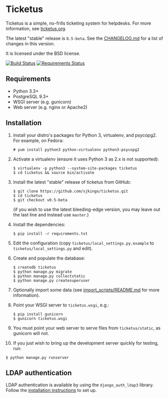 Ticketus
========

Ticketus is a simple, no-frills ticketing system for helpdesks. For more information, see [ticketus.org](http://ticketus.org/).

The latest "stable" release is `0.5-beta`. See the [CHANGELOG.md](https://github.com/sjkingo/ticketus/blob/master/CHANGELOG.md) for a list of changes in this version.

It is licensed under the BSD license.

[![Build Status](https://travis-ci.org/sjkingo/ticketus.svg)](https://travis-ci.org/sjkingo/ticketus) [![Requirements Status](https://requires.io/github/sjkingo/ticketus/requirements.svg?branch=master)](https://requires.io/github/sjkingo/ticketus/requirements/?branch=master)

Requirements
------------

* Python 3.3+
* PostgreSQL 9.3+
* WSGI server (e.g. gunicorn)
* Web server (e.g. nginx or Apache2)

Installation
------------

1. Install your distro's packages for Python 3, virtualenv, and psycopg2. For 
   example, on Fedora:

   ```
   # yum install python3 python-virtualenv python3-psycopg2
   ```

2. Activate a virtualenv (ensure it uses Python 3 as 2.x is not supported):

   ```
   $ virtualenv -p python3 --system-site-packages ticketus
   $ cd ticketus && source bin/activate
   ```

3. Install the latest "stable" release of ticketus from GitHub:

   ```
   $ git clone https://github.com/sjkingo/ticketus.git
   $ cd ticketus
   $ git checkout v0.5-beta
   ```

   (if you wish to use the latest bleeding-edge version, you may leave out the last line and instead use `master`.)

4. Install the dependencies:

   ```
   $ pip install -r requirements.txt
   ```

5. Edit the configuration (copy `ticketus/local_settings.py.example` to `ticketus/local_settings.py` and edit).

6. Create and populate the database:

   ```
   $ createdb ticketus
   $ python manage.py migrate
   $ python manage.py collectstatic
   $ python manage.py createsuperuser
   ```

7. Optionally import some data (see [import_scripts/README.md](https://github.com/sjkingo/ticketus/blob/master/import_scripts/README.md) for more information).

8. Point your WSGI server to `ticketus.wsgi`, e.g.:

   ```
   $ pip install gunicorn
   $ gunicorn ticketus.wsgi
   ```

9. You must point your web server to serve files from `ticketus/static`, as gunicorn will not.

10. If you just wish to bring up the development server quickly for testing, run:

   ```
   $ python manage.py runserver
   ```

LDAP authentication
-------------------

LDAP authentication is available by using the `django_auth_ldap3` library. Follow the 
[installation instructions](https://github.com/sjkingo/django_auth_ldap3) to set up.

